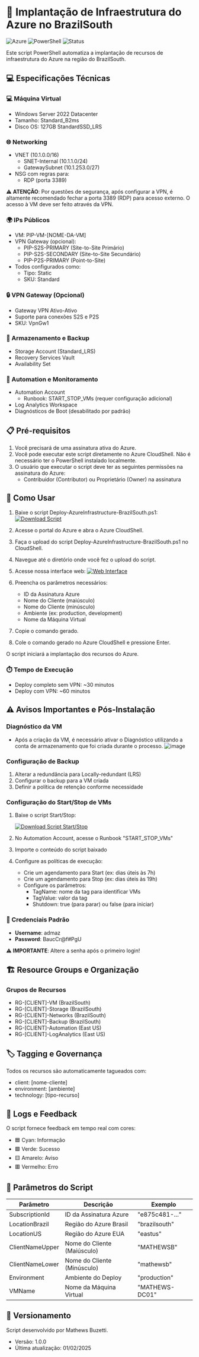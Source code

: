 # 🚀 Implantação de Infraestrutura do Azure no BrazilSouth

![Azure](https://img.shields.io/badge/Azure-blue?style=flat-square&logo=microsoftazure)
![PowerShell](https://img.shields.io/badge/PowerShell-5391FE?style=flat-square&logo=powershell&logoColor=white)
![Status](https://img.shields.io/badge/Status-Production-green?style=flat-square)

Este script PowerShell automatiza a implantação de recursos de infraestrutura do Azure na região do BrazilSouth.

## 💻 Especificações Técnicas

### 💻 Máquina Virtual
* Windows Server 2022 Datacenter
* Tamanho: Standard_B2ms
* Disco OS: 127GB StandardSSD_LRS

### 🌐 Networking
* VNET (10.1.0.0/16)
  * SNET-Internal (10.1.1.0/24)
  * GatewaySubnet (10.1.253.0/27)
* NSG com regras para:
  * RDP (porta 3389)

⚠️ **ATENÇÃO**: Por questões de segurança, após configurar a VPN, é altamente recomendado fechar a porta 3389 (RDP) para acesso externo. O acesso à VM deve ser feito através da VPN.

### 🌍 IPs Públicos
* VM: PIP-VM-[NOME-DA-VM]
* VPN Gateway (opcional):
  * PIP-S2S-PRIMARY (Site-to-Site Primário)
  * PIP-S2S-SECONDARY (Site-to-Site Secundário)
  * PIP-P2S-PRIMARY (Point-to-Site)
* Todos configurados como:
  * Tipo: Static
  * SKU: Standard

### 🔒 VPN Gateway (Opcional)
* Gateway VPN Ativo-Ativo
* Suporte para conexões S2S e P2S
* SKU: VpnGw1

### 💾 Armazenamento e Backup
* Storage Account (Standard_LRS)
* Recovery Services Vault
* Availability Set

### 🤖 Automation e Monitoramento
* Automation Account
  * Runbook: START_STOP_VMs (requer configuração adicional)
* Log Analytics Workspace
* Diagnósticos de Boot (desabilitado por padrão)

## 📋 Pré-requisitos

1. Você precisará de uma assinatura ativa do Azure.
2. Você pode executar este script diretamente no Azure CloudShell. Não é necessário ter o PowerShell instalado localmente.
3. O usuário que executar o script deve ter as seguintes permissões na assinatura do Azure:
   - Contribuidor (Contributor) ou Proprietário (Owner) na assinatura

## 🚀 Como Usar

1. Baixe o script Deploy-AzureInfrastructure-BrazilSouth.ps1:
   [![Download Script](https://img.shields.io/badge/Download%20Script-blue?style=flat-square)](https://github.com/mathewsbuzetti/deployazure/blob/main/Deploy-AzureInfrastructure-BrazilSouth.ps1)

2. Acesse o portal do Azure e abra o Azure CloudShell.

3. Faça o upload do script Deploy-AzureInfrastructure-BrazilSouth.ps1 no CloudShell.

4. Navegue até o diretório onde você fez o upload do script.

5. Acesse nossa interface web:
   [![Web Interface](https://img.shields.io/badge/Web%20Interface-blue?style=flat-square&logo=microsoftazure)](https://mathewsbuzetti.github.io/deployazure/)

6. Preencha os parâmetros necessários:
   - ID da Assinatura Azure
   - Nome do Cliente (maiúsculo)
   - Nome do Cliente (minúsculo)
   - Ambiente (ex: production, development)
   - Nome da Máquina Virtual

7. Copie o comando gerado.

8. Cole o comando gerado no Azure CloudShell e pressione Enter.

O script iniciará a implantação dos recursos do Azure.

### ⏱️ Tempo de Execução
- Deploy completo sem VPN: ~30 minutos
- Deploy com VPN: ~60 minutos

## ⚠️ Avisos Importantes e Pós-Instalação

### Diagnóstico da VM
- Após a criação da VM, é necessário ativar o Diagnóstico utilizando a conta de armazenamento que foi criada durante o processo.
![image](https://github.com/user-attachments/assets/22375a24-4e82-400f-8c4f-3e05a0ad312f)


### Configuração de Backup
1. Alterar a redundância para Locally-redundant (LRS)
2. Configurar o backup para a VM criada
3. Definir a política de retenção conforme necessidade

### Configuração do Start/Stop de VMs
1. Baixe o script Start/Stop:
   
   [![Download Script Start/Stop](https://img.shields.io/badge/Download%20Script%20Start%2FStop-blue?style=flat-square&logo=powershell)](https://github.com/mathewsbuzetti/deployazure/blob/main/Script%20Start%20e%20Stop%20de%20VMs.ps1)

2. No Automation Account, acesse o Runbook "START_STOP_VMs"
3. Importe o conteúdo do script baixado
4. Configure as políticas de execução:
   * Crie um agendamento para Start (ex: dias úteis às 7h)
   * Crie um agendamento para Stop (ex: dias úteis às 19h)
   * Configure os parâmetros:
     - TagName: nome da tag para identificar VMs
     - TagValue: valor da tag
     - Shutdown: true (para parar) ou false (para iniciar)

### 🔐 Credenciais Padrão
- **Username**: admaz
- **Password**: BaucCr@f#PgU

⚠️ **IMPORTANTE**: Altere a senha após o primeiro login!

## 🏗️ Resource Groups e Organização

### Grupos de Recursos
- RG-[CLIENT]-VM (BrazilSouth)
- RG-[CLIENT]-Storage (BrazilSouth)
- RG-[CLIENT]-Networks (BrazilSouth)
- RG-[CLIENT]-Backup (BrazilSouth)
- RG-[CLIENT]-Automation (East US) 
- RG-[CLIENT]-LogAnalytics (East US)

## 🏷️ Tagging e Governança

Todos os recursos são automaticamente tagueados com:
- client: [nome-cliente]
- environment: [ambiente]
- technology: [tipo-recurso]

## 🔄 Logs e Feedback

O script fornece feedback em tempo real com cores:
- 🟦 Cyan: Informação
- 🟩 Verde: Sucesso
- 🟨 Amarelo: Aviso
- 🟥 Vermelho: Erro

## 🔧 Parâmetros do Script

| Parâmetro | Descrição | Exemplo |
|-----------|-----------|---------|
| SubscriptionId | ID da Assinatura Azure | "e875c481-..." |
| LocationBrazil | Região do Azure Brasil | "brazilsouth" |
| LocationUS | Região do Azure EUA | "eastus" |
| ClientNameUpper | Nome do Cliente (Maiúsculo) | "MATHEWSB" |
| ClientNameLower | Nome do Cliente (Minúsculo) | "mathewsb" |
| Environment | Ambiente do Deploy | "production" |
| VMName | Nome da Máquina Virtual | "MATHEWS-DC01" |

## 🔄 Versionamento

Script desenvolvido por Mathews Buzetti.

- Versão: 1.0.0
- Última atualização: 01/02/2025
